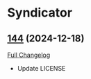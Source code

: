 # Syndicator

## [144](https://github.com/Baganator/Syndicator/tree/144) (2024-12-18)
[Full Changelog](https://github.com/Baganator/Syndicator/compare/143...144) 

- Update LICENSE  
